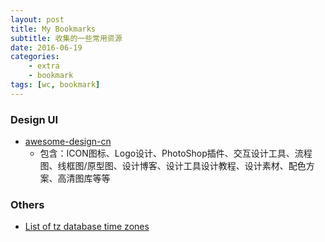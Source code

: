 ```yaml
---
layout: post
title: My Bookmarks
subtitle: 收集的一些常用资源
date: 2016-06-19
categories: 
    - extra
    - bookmark
tags: [wc, bookmark]
---
```






### Design UI

* [awesome-design-cn](https://github.com/jobbole/awesome-design-cn)
    - 包含：ICON图标、Logo设计、PhotoShop插件、交互设计工具、流程图、线框图/原型图、设计博客、设计工具设计教程、设计素材、配色方案、高清图库等等

### Others

* [List of tz database time zones](https://en.wikipedia.org/wiki/List_of_tz_database_time_zones)